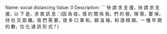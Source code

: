 Name: social distancing
Value: 0
Description: ```
快 請 求   支 援，快 請   求 支 援，以 下   是，求   救   訊 息：{因 為 疫，情 的 關 係 我，們 的   營，隊   需，要 保，持   社 交   距 離。我   們   需   要，很 多 口 罩   和，額 溫 槍，和   酒 精 跟，一 種   早   期   的   數，位   化   通   訊   形 式？}
```
